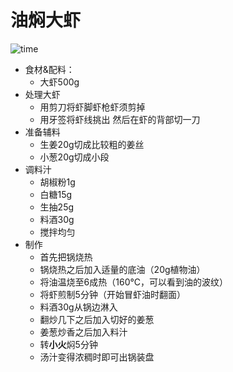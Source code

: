 油焖大虾
===
![time](https://img.shields.io/badge/time-quick%20-green)

- 食材&配料：
  - 大虾500g
- 处理大虾
  - 用剪刀将虾脚虾枪虾须剪掉
  - 用牙签将虾线挑出 然后在虾的背部切一刀
- 准备辅料
  - 生姜20g切成比较粗的姜丝
  - 小葱20g切成小段
- 调料汁
  - 胡椒粉1g
  - 白糖15g
  - 生抽25g
  - 料酒30g
  - 搅拌均匀
- 制作
  - 首先把锅烧热
  - 锅烧热之后加入适量的底油（20g植物油）
  - 将油温烧至6成热（160°C，可以看到油的波纹）
  - 将虾煎制5分钟（开始冒虾油时翻面）
  - 料酒30g从锅边淋入
  - 翻炒几下之后加入切好的姜葱
  - 姜葱炒香之后加入料汁
  - 转**小火**焖5分钟
  - 汤汁变得浓稠时即可出锅装盘
